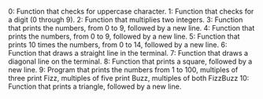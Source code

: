 0: Function that checks for uppercase character.
1: Function that checks for a digit (0 through 9).
2: Function that multiplies two integers.
3: Function that prints the numbers, from 0 to 9, followed by a new line.
4: Function that prints the numbers, from 0 to 9, followed by a new line.
5: Function that prints 10 times the numbers, from 0 to 14, followed by a new line.
6: Function that draws a straight line in the terminal.
7: Function that draws a diagonal line on the terminal.
8: Function that prints a square, followed by a new line.
9: Program that prints the numbers from 1 to 100, multiples of three print Fizz,  multiples of five print Buzz, multiples of both FizzBuzz
10: Function that prints a triangle, followed by a new line.
